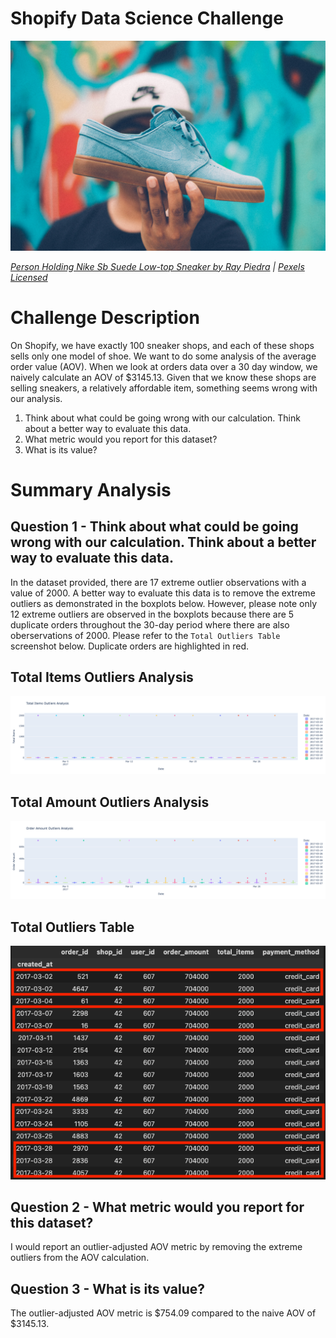 # Shopify Data Science Challenge

![Sneaker](Images/sneaker.png)

*[Person Holding Nike Sb Suede Low-top Sneaker by Ray Piedra](https://www.pexels.com/photo/person-holding-nike-sb-suede-low-top-sneaker-1503009/) | [Pexels Licensed](https://www.pexels.com/license/)*

# Challenge Description

On Shopify, we have exactly 100 sneaker shops, and each of these shops sells only one model of shoe. We want to do some analysis of the average order value (AOV). When we look at orders data over a 30 day window, we naively calculate an AOV of $3145.13. Given that we know these shops are selling sneakers, a relatively affordable item, something seems wrong with our analysis. 

1. Think about what could be going wrong with our calculation. Think about a better way to evaluate this data. 
2. What metric would you report for this dataset?
3. What is its value?

# Summary Analysis


## Question 1 - Think about what could be going wrong with our calculation. Think about a better way to evaluate this data.

In the dataset provided, there are 17 extreme outlier observations with a value of 2000. A better way to evaluate this data is to remove the extreme outliers as demonstrated in the boxplots below. However, please note only 12 extreme outliers are observed in the boxplots because there are 5 duplicate orders throughout the 30-day period where there are also oberservations of 2000. Please refer to the `Total Outliers Table` screenshot below. Duplicate orders are highlighted in red.

## Total Items Outliers Analysis

![total_items](Images/total_items.png)


## Total Amount Outliers Analysis
![order_amount](Images/order_amount.png)


## Total Outliers Table
![outliers_table](Images/outliers_table.png)

## Question 2 - What metric would you report for this dataset?

I would report an outlier-adjusted AOV metric by removing the extreme outliers from the AOV calculation.

## Question 3 - What is its value?

The outlier-adjusted AOV metric is $754.09 compared to the naive AOV of $3145.13.